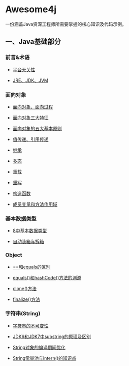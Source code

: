 # Awesome4j
一份涵盖Java资深工程师所需要掌握的核心知识及代码示例。

## 一、Java基础部分

### 前言&术语

- [平台无关性](awesome4j-java/src/main/java/com/penglecode/awesome4j/java/basic/intro/平台无关性.md)

- [JRE、JDK、JVM](awesome4j-java/src/main/java/com/penglecode/awesome4j/java/basic/intro/JRE、JDK、JVM.md)

### 面向对象

- [面向对象、面向过程](awesome4j-java/src/main/java/com/penglecode/awesome4j/java/basic/oop/面向对象、面向过程.md)

- [面向对象三大特征](awesome4j-java/src/main/java/com/penglecode/awesome4j/java/basic/oop/面向对象的三大特征.md)

- [面向对象的五大基本原则](awesome4j-java/src/main/java/com/penglecode/awesome4j/java/basic/oop/面向对象的五大基本原则.md)

- [值传递、引用传递](awesome4j-java/src/main/java/com/penglecode/awesome4j/java/basic/oop/值传递、引用传递.md)

- [继承](awesome4j-java/src/main/java/com/penglecode/awesome4j/java/basic/oop/继承.md)

- [多态](awesome4j-java/src/main/java/com/penglecode/awesome4j/java/basic/oop/多态.md)

- [重载](awesome4j-java/src/main/java/com/penglecode/awesome4j/java/basic/oop/重载.md)

- [重写](awesome4j-java/src/main/java/com/penglecode/awesome4j/java/basic/oop/重写.md)

- [构造函数](awesome4j-java/src/main/java/com/penglecode/awesome4j/java/basic/constructor/构造函数.md)

- [成员变量和方法作用域](awesome4j-java/src/main/java/com/penglecode/awesome4j/java/basic/scope/成员变量和方法作用域.md)

### 基本数据类型

- [8中基本数据类型](awesome4j-java/src/main/java/com/penglecode/awesome4j/java/basic/datatype/8种基本数据类型.md)

- [自动装箱与拆箱](awesome4j-java/src/main/java/com/penglecode/awesome4j/java/basic/autobox/自动装箱与拆箱.md)

### Object

- [==和equals的区别](awesome4j-java/src/main/java/com/penglecode/awesome4j/java/lang/object/==和equals的区别.md)

- [equals()和hashCode()方法的渊源](awesome4j-java/src/main/java/com/penglecode/awesome4j/java/lang/object/equals()和hashCode()方法的渊源.md)

- [clone()方法](awesome4j-java/src/main/java/com/penglecode/awesome4j/java/lang/object/clone()方法.md)

- [finalize()方法](awesome4j-java/src/main/java/com/penglecode/awesome4j/java/lang/object/finalize()方法.md)

### 字符串(String)

- [字符串的不可变性](awesome4j-java/src/main/java/com/penglecode/awesome4j/java/lang/string/字符串的不可变性.md)

- [JDK6和JDK7中substring的原理及区别](awesome4j-java/src/main/java/com/penglecode/awesome4j/java/lang/string/JDK6和JDK7中substring的原理及区别.md)

- [String对象的编译期间优化](awesome4j-java/src/main/java/com/penglecode/awesome4j/java/lang/string/String对象的编译期间优化.md)

- [String常量池与intern()的知识点](awesome4j-java/src/main/java/com/penglecode/awesome4j/java/lang/string/String常量池与intern()的知识点.md)